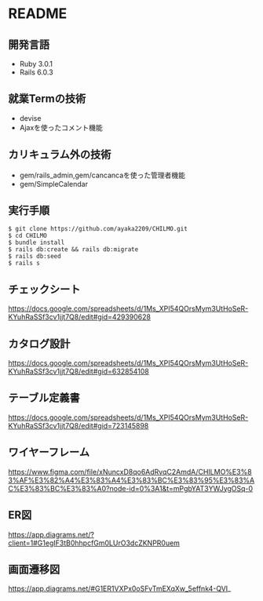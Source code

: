 # README

## 開発言語
- Ruby 3.0.1
- Rails 6.0.3

## 就業Termの技術
- devise
- Ajaxを使ったコメント機能

## カリキュラム外の技術
- gem/rails_admin,gem/cancancaを使った管理者機能
- gem/SimpleCalendar

## 実行手順
````
$ git clone https://github.com/ayaka2209/CHILMO.git
$ cd CHILMO
$ bundle install
$ rails db:create && rails db:migrate
$ rails db:seed
$ rails s
````

## チェックシート
https://docs.google.com/spreadsheets/d/1Ms_XPI54QOrsMym3UtHoSeR-KYuhRaSSf3cv1jjt7Q8/edit#gid=429390628
## カタログ設計
https://docs.google.com/spreadsheets/d/1Ms_XPI54QOrsMym3UtHoSeR-KYuhRaSSf3cv1jjt7Q8/edit#gid=632854108
## テーブル定義書
https://docs.google.com/spreadsheets/d/1Ms_XPI54QOrsMym3UtHoSeR-KYuhRaSSf3cv1jjt7Q8/edit#gid=723145898
## ワイヤーフレーム
https://www.figma.com/file/xNuncxD8qo6AdRvqC2AmdA/CHILMO%E3%83%AF%E3%82%A4%E3%83%A4%E3%83%BC%E3%83%95%E3%83%AC%E3%83%BC%E3%83%A0?node-id=0%3A1&t=mPgbYAT3YWJygOSq-0
## ER図
https://app.diagrams.net/?client=1#G1egIF3tB0hhpcfGm0LUrO3dcZKNPR0uem

## 画面遷移図
https://app.diagrams.net/#G1ER1VXPx0oSFvTmEXqXw_5effnk4-QVI_
